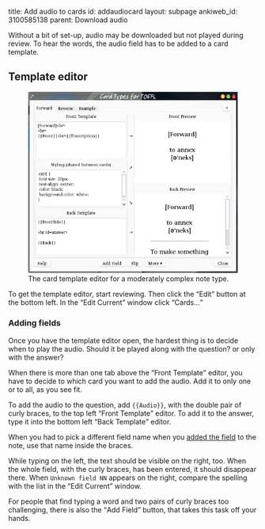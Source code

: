 title: Add audio to cards
id: addaudiocard
layout: subpage
ankiweb_id: 3100585138
parent: Download audio

Without a bit of set-up, audio may be downloaded but not played during
review. To hear the words, the audio field has to be added to a card
template.


## Template editor

<figure>
<img src="images/card_types.png" alt="Window with tabs reading Forward
Reverse Example at the top. The left of the main area is split in
three parts, Front template, Styling and Back template. The right is
split in two: Front preview and Back preview.">
<figcaption>The card template editor for a moderately complex note
type.</figcaption>
</figure>
To get the template editor, start reviewing. Then click the
<q>Edit</q> button at the bottom left. In the <q>Edit Current</q>
window click <q>Cards...</q>


### Adding fields

Once you have the template editor open, the hardest thing is to decide
when to play the audio. Should it be played along with the question?
or only with the answer?

When there is more than one tab above the <q>Front Template</q> editor, you
have to decide to which card you want to add the audio. Add it to
only one or to all, as you see fit.


To add the audio to the question, add `{{Audio}}`, with the double pair
of curly braces, to the top left <q>Front Template</q> editor. To add it to
the answer, type it into the bottom left <q>Back Template</q> editor.

When you had to pick a different field name when you
[added the field](Add%20audio%20field.html) to the note, use that name
inside the braces.

While typing on the left, the text should be visible on the right,
too. When the whole field, with the curly braces, has been entered, it
should disappear there. When `Unknown field NN` appears on the right,
compare the spelling with the list in the <q>Edit Current</q> window.

For people that find typing a word and two pairs of curly braces too
challenging, there is also the <q>Add Field</q> button, that takes this
task off your hands.
